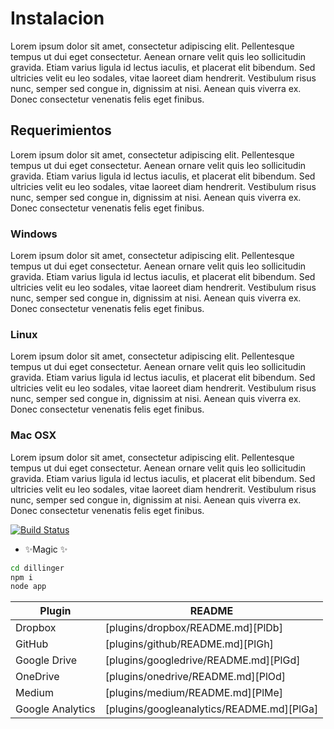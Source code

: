 # Instalacion

Lorem ipsum dolor sit amet, consectetur adipiscing elit. Pellentesque tempus ut dui eget consectetur. Aenean ornare velit quis leo sollicitudin gravida. Etiam varius ligula id lectus iaculis, et placerat elit bibendum. Sed ultricies velit eu leo sodales, vitae laoreet diam hendrerit. Vestibulum risus nunc, semper sed congue in, dignissim at nisi. Aenean quis viverra ex. Donec consectetur venenatis felis eget finibus. 

## Requerimientos

Lorem ipsum dolor sit amet, consectetur adipiscing elit. Pellentesque tempus ut dui eget consectetur. Aenean ornare velit quis leo sollicitudin gravida. Etiam varius ligula id lectus iaculis, et placerat elit bibendum. Sed ultricies velit eu leo sodales, vitae laoreet diam hendrerit. Vestibulum risus nunc, semper sed congue in, dignissim at nisi. Aenean quis viverra ex. Donec consectetur venenatis felis eget finibus. 

### Windows

Lorem ipsum dolor sit amet, consectetur adipiscing elit. Pellentesque tempus ut dui eget consectetur. Aenean ornare velit quis leo sollicitudin gravida. Etiam varius ligula id lectus iaculis, et placerat elit bibendum. Sed ultricies velit eu leo sodales, vitae laoreet diam hendrerit. Vestibulum risus nunc, semper sed congue in, dignissim at nisi. Aenean quis viverra ex. Donec consectetur venenatis felis eget finibus. 

### Linux

Lorem ipsum dolor sit amet, consectetur adipiscing elit. Pellentesque tempus ut dui eget consectetur. Aenean ornare velit quis leo sollicitudin gravida. Etiam varius ligula id lectus iaculis, et placerat elit bibendum. Sed ultricies velit eu leo sodales, vitae laoreet diam hendrerit. Vestibulum risus nunc, semper sed congue in, dignissim at nisi. Aenean quis viverra ex. Donec consectetur venenatis felis eget finibus. 

### Mac OSX

Lorem ipsum dolor sit amet, consectetur adipiscing elit. Pellentesque tempus ut dui eget consectetur. Aenean ornare velit quis leo sollicitudin gravida. Etiam varius ligula id lectus iaculis, et placerat elit bibendum. Sed ultricies velit eu leo sodales, vitae laoreet diam hendrerit. Vestibulum risus nunc, semper sed congue in, dignissim at nisi. Aenean quis viverra ex. Donec consectetur venenatis felis eget finibus. 

[![Build Status](https://travis-ci.org/joemccann/dillinger.svg?branch=master)](https://travis-ci.org/joemccann/dillinger)
- ✨Magic ✨

```sh
cd dillinger
npm i
node app
```

| Plugin | README |
| ------ | ------ |
| Dropbox | [plugins/dropbox/README.md][PlDb] |
| GitHub | [plugins/github/README.md][PlGh] |
| Google Drive | [plugins/googledrive/README.md][PlGd] |
| OneDrive | [plugins/onedrive/README.md][PlOd] |
| Medium | [plugins/medium/README.md][PlMe] |
| Google Analytics | [plugins/googleanalytics/README.md][PlGa] |